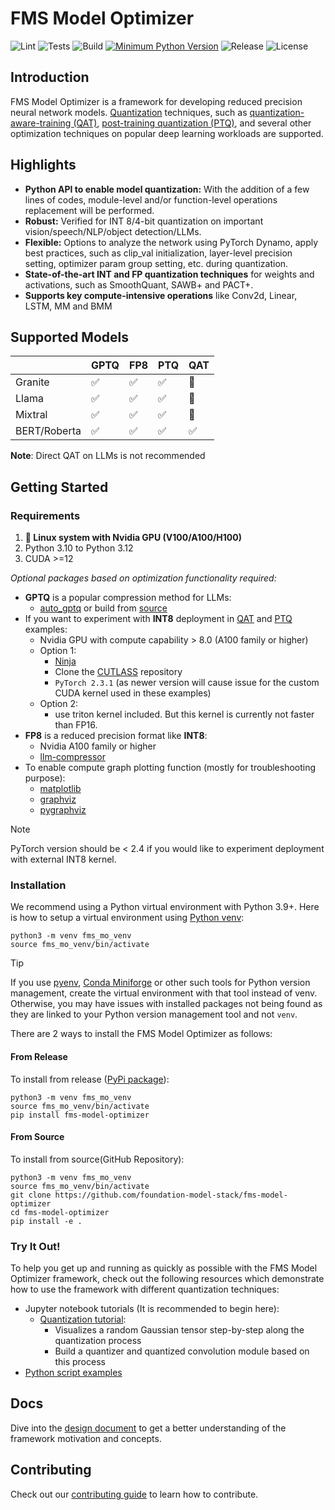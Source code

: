 # FMS Model Optimizer

![Lint](https://github.com/foundation-model-stack/fms-model-optimizer/actions/workflows/lint.yml/badge.svg?branch=main)
![Tests](https://github.com/foundation-model-stack/fms-model-optimizer/actions/workflows/test.yml/badge.svg?branch=main)
![Build](https://github.com/foundation-model-stack/fms-model-optimizer/actions/workflows/pypi.yml/badge.svg?branch=main)
[![Minimum Python Version](https://img.shields.io/badge/python-3.9+-blue.svg)](https://www.python.org/downloads/)
![Release](https://img.shields.io/github/v/release/foundation-model-stack/fms-model-optimizer)
![License](https://img.shields.io/github/license/foundation-model-stack/fms-model-optimizer)


## Introduction

FMS Model Optimizer is a framework for developing reduced precision neural network models. [Quantization](https://www.ibm.com/think/topics/quantization) techniques, such as [quantization-aware-training (QAT)](https://arxiv.org/abs/2407.11062), [post-training quantization (PTQ)](https://arxiv.org/abs/2102.05426), and several other optimization techniques on popular deep learning workloads are supported.

## Highlights

- **Python API to enable model quantization:** With the addition of a few lines of codes, module-level and/or function-level operations replacement will be performed.
- **Robust:** Verified for INT 8/4-bit quantization on important vision/speech/NLP/object detection/LLMs.
- **Flexible:** Options to analyze the network using PyTorch Dynamo, apply best practices, such as clip_val initialization, layer-level precision setting, optimizer param group setting, etc. during quantization.
- **State-of-the-art INT and FP quantization techniques** for weights and activations, such as SmoothQuant, SAWB+ and PACT+.
- **Supports key compute-intensive operations** like Conv2d, Linear, LSTM, MM and BMM

## Supported Models

| | GPTQ | FP8 | PTQ | QAT |
|---|------|-----|-----|-----|
| Granite      |:white_check_mark:|:white_check_mark:|:white_check_mark:|:black_square_button:|
| Llama        |:white_check_mark:|:white_check_mark:|:white_check_mark:|:black_square_button:|
| Mixtral      |:white_check_mark:|:white_check_mark:|:white_check_mark:|:black_square_button:|
| BERT/Roberta |:white_check_mark:|:white_check_mark:|:white_check_mark:|:white_check_mark:   |

**Note**: Direct QAT on LLMs is not recommended

## Getting Started

### Requirements

1. **🐧 Linux system with Nvidia GPU (V100/A100/H100)**
2. Python 3.10 to Python 3.12
3. CUDA >=12

*Optional packages based on optimization functionality required:*

- **GPTQ** is a popular compression method for LLMs: 
    - [auto_gptq](https://pypi.org/project/auto-gptq/) or build from [source](https://github.com/AutoGPTQ/AutoGPTQ)
- If you want to experiment with **INT8** deployment in [QAT](./examples/QAT_INT8/) and [PTQ](./examples/PTQ_INT8/) examples:
    - Nvidia GPU with compute capability > 8.0 (A100 family or higher)
    - Option 1:
        - [Ninja](https://ninja-build.org/)
        - Clone the [CUTLASS](https://github.com/NVIDIA/cutlass) repository
        - `PyTorch 2.3.1` (as newer version will cause issue for the custom CUDA kernel used in these examples)
    - Option 2:
        - use triton kernel included. But this kernel is currently not faster than FP16.
- **FP8** is a reduced precision format like **INT8**:
    - Nvidia A100 family or higher
    - [llm-compressor](https://github.com/vllm-project/llm-compressor)
- To enable compute graph plotting function (mostly for troubleshooting purpose):
    - [matplotlib](https://matplotlib.org/)
    - [graphviz](https://graphviz.org/)
    - [pygraphviz](https://pygraphviz.github.io/)

> [!NOTE]
> PyTorch version should be < 2.4 if you would like to experiment deployment with external INT8 kernel.

### Installation

We recommend using a Python virtual environment with Python 3.9+. Here is how to setup a virtual environment using [Python venv](https://docs.python.org/3/library/venv.html):

```
python3 -m venv fms_mo_venv
source fms_mo_venv/bin/activate
```

> [!TIP]
> If you use [pyenv](https://github.com/pyenv/pyenv), [Conda Miniforge](https://github.com/conda-forge/miniforge) or other such tools for Python version management, create the virtual environment with that tool instead of venv. Otherwise, you may have issues with installed packages not being found as they are linked to your Python version management tool and not `venv`.

There are 2 ways to install the FMS Model Optimizer as follows:

#### From Release

To install from release ([PyPi package](https://pypi.org/project/fms-model-optimizer/)):

```shell
python3 -m venv fms_mo_venv
source fms_mo_venv/bin/activate
pip install fms-model-optimizer
```

#### From Source

To install from source(GitHub Repository):

```shell
python3 -m venv fms_mo_venv
source fms_mo_venv/bin/activate
git clone https://github.com/foundation-model-stack/fms-model-optimizer
cd fms-model-optimizer
pip install -e .
```

### Try It Out!

To help you get up and running as quickly as possible with the FMS Model Optimizer framework, check out the following resources which demonstrate how to use the framework with different quantization techniques:

 - Jupyter notebook tutorials (It is recommended to begin here):
    - [Quantization tutorial](tutorials/quantization_tutorial.ipynb):
        - Visualizes a random Gaussian tensor step-by-step along the quantization process
        - Build a quantizer and quantized convolution module based on this process
- [Python script examples](./examples/)

## Docs

Dive into the [design document](./docs/fms_mo_design.md) to get a better understanding of the
framework motivation and concepts.

## Contributing

Check out our [contributing guide](CONTRIBUTING.md) to learn how to contribute.
